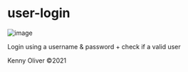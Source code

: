 # user-login

![image](https://www.codefactor.io/repository/github/KennyOliver/user-login/badge?style=for-the-badge)

Login using a username &amp; password + check if a valid user

Kenny Oliver ©2021
